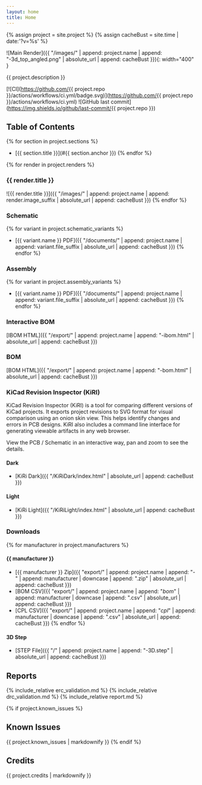 ```yaml
---
layout: home
title: Home
---
```


{% assign project = site.project %}
{% assign cacheBust = site.time | date:'?v=%s' %}

![Main Render]({{ "/images/" | append: project.name | append: "-3d_top_angled.png" | absolute_url | append: cacheBust }}){: width="400" }

{{ project.description }}

[![CI](https://github.com/{{ project.repo }}/actions/workflows/ci.yml/badge.svg)](https://github.com/{{ project.repo }}/actions/workflows/ci.yml)
![GitHub last commit](https://img.shields.io/github/last-commit/{{ project.repo }})

## Table of Contents
{% for section in project.sections %}
- [{{ section.title }}](#{{ section.anchor }})
{% endfor %}

{% for render in project.renders %}
### {{ render.title }}
![{{ render.title }}]({{ "/images/" | append: project.name | append: render.image_suffix | absolute_url | append: cacheBust }})
{% endfor %}

### Schematic
{% for variant in project.schematic_variants %}
- [{{ variant.name }} PDF]({{ "/documents/" | append: project.name | append: variant.file_suffix | absolute_url | append: cacheBust }})
{% endfor %}

### Assembly
{% for variant in project.assembly_variants %}
- [{{ variant.name }} PDF]({{ "/documents/" | append: project.name | append: variant.file_suffix | absolute_url | append: cacheBust }})
{% endfor %}

### Interactive BOM
[IBOM HTML]({{ "/export/" | append: project.name | append: "-ibom.html" | absolute_url | append: cacheBust }})

### BOM
[BOM HTML]({{ "/export/" | append: project.name | append: "-bom.html" | absolute_url | append: cacheBust }})


### KiCad Revision Inspector (KiRI)

KiCad Revision Inspector (KiRI) is a tool for comparing different versions of KiCad projects. It exports project revisions to SVG format for visual comparison using an onion skin view. This helps identify changes and errors in PCB designs. KiRI also includes a command line interface for generating viewable artifacts in any web browser.

View the PCB / Schematic in an interactive way, pan and zoom to see the details.

#### Dark

- [KiRi Dark]({{ "/KiRiDark/index.html" | absolute_url | append: cacheBust }})

#### Light

- [KiRi Light]({{ "/KiRiLight/index.html" | absolute_url | append: cacheBust }})

### Downloads
{% for manufacturer in project.manufacturers %}
#### {{ manufacturer }}
- [{{ manufacturer }} Zip]({{ "export/" | append: project.name | append: "-" | append: manufacturer | downcase | append: ".zip" | absolute_url | append: cacheBust }})
- [BOM CSV]({{ "export/" | append: project.name | append: "_bom_" | append: manufacturer | downcase | append: ".csv" | absolute_url | append: cacheBust }})
- [CPL CSV]({{ "export/" | append: project.name | append: "_cpl_" | append: manufacturer | downcase | append: ".csv" | absolute_url | append: cacheBust }})
{% endfor %}

#### 3D Step
- [STEP File]({{ "/" | append: project.name | append: "-3D.step" | absolute_url | append: cacheBust }})

## Reports
{% include_relative erc_validation.md %}
{% include_relative drc_validation.md %}
{% include_relative report.md %}

{% if project.known_issues %}
## Known Issues
{{ project.known_issues | markdownify }}
{% endif %}

## Credits
{{ project.credits | markdownify }}